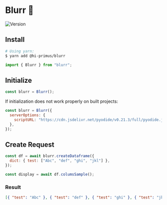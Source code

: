 # Blurr 👋

![Version](https://img.shields.io/badge/version-0.0.1-blue.svg?cacheSeconds=2592000)

## Install

```bash
# Using yarn:
$ yarn add @hi-primus/blurr
```

```javascript
import { Blurr } from "blurr";
```

## Initialize

```javascript
const blurr = Blurr();
```

If initialization does not work properly on built projects:

```javascript
const blurr = Blurr({
  serverOptions: {
    scriptURL: "https://cdn.jsdelivr.net/pyodide/v0.21.3/full/pyodide.js",
  },
});
```

## Create Request

```javascript
const df = await blurr.createDataframe({
  dict: { test: ["Abc", "def", "ghi", "jkl"] },
});

const display = await df.columsSample();
```

### Result

```json
[{ "test": "Abc" }, { "test": "def" }, { "test": "ghi" }, { "test": "jkl" }]
```

